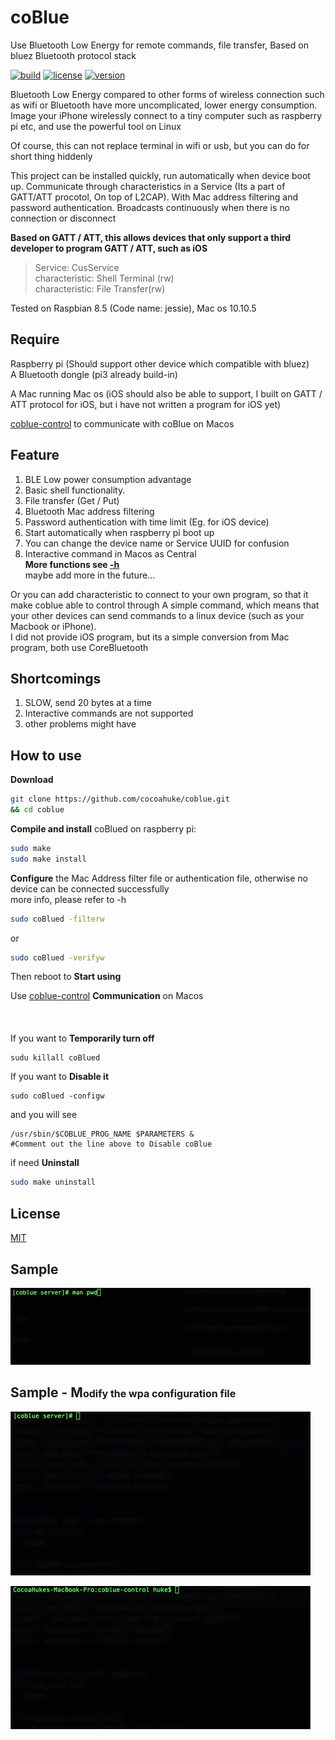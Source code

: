 # coBlue
Use Bluetooth Low Energy for remote commands, file transfer, Based on bluez Bluetooth protocol stack

[![build](https://travis-ci.org/cocoahuke/coBlue.svg?branch=master)](https://travis-ci.org/cocoahuke/coBlue)
[![license](https://img.shields.io/badge/license-MIT-blue.svg)](https://github.com/cocoahuke/coBlue/blob/master/LICENSE)
[![version](https://img.shields.io/badge/version-1.0-yellow.svg)]()

Bluetooth Low Energy compared to other forms of wireless connection such as wifi or Bluetooth have more uncomplicated, lower energy consumption. Image your iPhone wirelessly connect to a tiny computer such as raspberry pi etc, and use the powerful tool on Linux

Of course, this can not replace terminal in wifi or usb, but you can do for short thing hiddenly

This project can be installed quickly, run automatically when device boot up. Communicate through characteristics in a Service (Its a part of GATT/ATT procotol, On top of L2CAP). With Mac address filtering and password authentication.
Broadcasts continuously when there is no connection or disconnect

**Based on GATT / ATT, this allows devices that only support a third developer to program GATT / ATT, such as iOS**
>Service: CusService  
>characteristic: Shell Terminal (rw)  
>characteristic: File Transfer(rw)


Tested on Raspbian 8.5 (Code name: jessie), Mac os 10.10.5

## Require
Raspberry pi (Should support other device which compatible with bluez)  
A Bluetooth dongle (pi3 already build-in)

A Mac running Mac os (iOS should also be able to support, I built on GATT / ATT protocol for iOS, but i have not written a program for iOS yet)

[coblue-control](https://github.com/cocoahuke/coblue-control) to communicate with coBlue on Macos
## Feature

1. BLE Low power consumption advantage
2. Basic shell functionality.
3. File transfer (Get / Put)
4. Bluetooth Mac address filtering
5. Password authentication with time limit (Eg. for iOS device)
6. Start automatically when raspberry pi boot up
7. You can change the device name or Service UUID for confusion
8. Interactive command in Macos as Central  
**More functions see [-h](https://github.com/cocoahuke/coBlue/blob/master/README_help)**  
maybe add more in the future...


Or you can add characteristic to connect to your own program, so that it make coblue able to control through A simple command, which means that your other devices can send commands to a linux device (such as your Macbook or iPhone).  
I did not provide iOS program, but its a simple conversion from Mac program, both use CoreBluetooth  

## Shortcomings

1. SLOW, send 20 bytes at a time
2. Interactive commands are not supported
3. other problems might have

## How to use

**Download**
```bash
git clone https://github.com/cocoahuke/coblue.git
&& cd coblue
```

**Compile and install** coBlued on raspberry pi:

```bash
sudo make
sudo make install
```
**Configure** the Mac Address filter file or authentication file, otherwise no device can be connected successfully  
more info, please refer to -h

```bash
sudo coBlued -filterw
```

or
```bash
sudo coBlued -verifyw
```
Then reboot to **Start using**  

Use [coblue-control](https://github.com/cocoahuke/coblue-control) **Communication** on Macos
<br><br>
<br><br>
If you want to **Temporarily turn off**
```
sudu killall coBlued
```
If you want to **Disable it**
```
sudo coBlued -configw
```
and you will see
```
/usr/sbin/$COBLUE_PROG_NAME $PARAMETERS &
#Comment out the line above to Disable coBlue
```
if need **Uninstall**
```bash
sudo make uninstall
```

## License
[MIT](https://github.com/cocoahuke/coBlue/blob/master/LICENSE)

## Sample
![sample](sample.gif)

## Sample - M<font size=3>odify the wpa configuration file</font>

![sample1](sample1.gif)

![sample2](sample2.gif)
